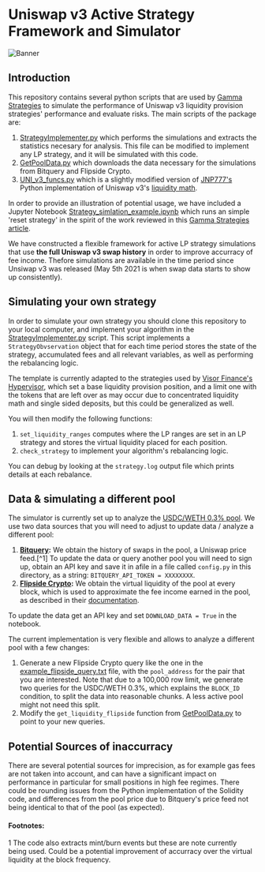 # Uniswap v3 Active Strategy Framework and Simulator

![Banner](https://user-images.githubusercontent.com/80003108/127793159-abdcfad8-4e74-4554-8427-24b5569898ec.png)

## Introduction

This repository contains several python scripts that are used by [Gamma Strategies](https://medium.com/gamma-strategies) to simulate the performance of Uniswap v3 liquidity provision strategies' performance and evaluate risks. The main scripts of the package are:

1. [StrategyImplementer.py](StrategyImplementer.py) which performs the simulations and extracts the statistics necesary for analysis. This file can be modified to implement any LP strategy, and it will be simulated with this code.
2. [GetPoolData.py](GetPoolData.py) which downloads the data necessary for the simulations from Bitquery and Flipside Crypto.
3. [UNI_v3_funcs.py](UNI_v3_funcs.py) which is a slightly modified version of [JNP777's](https://github.com/JNP777/UNI_V3-Liquitidy-amounts-calcs) Python implementation of Uniswap v3's [liquidity math](https://github.com/Uniswap/uniswap-v3-periphery/blob/main/contracts/libraries/LiquidityAmounts.sol). 

In order to provide an illustration of potential usage, we have included a Jupyter Notebook [Strategy_simlation_example.ipynb](Strategy_simlation_example.ipynb) which runs an simple 'reset strategy' in the spirit of the work reviewed in this [Gamma Strategies article](https://medium.com/gamma-strategies/expected-price-range-strategies-in-uniswap-v3-833dff253f84). 

We have constructed a flexible framework for active LP strategy simulations that use **the full Uniswap v3 swap history** in order to improve accurracy of fee income. Thefore simulations are available in the time period since Unsiwap v3 was released (May 5th 2021 is when swap data starts to show up consistently). 


## Simulating your own strategy

In order to simulate your own strategy you should clone this repository to your local computer, and implement your algorithm in the [StrategyImplementer.py](StrategyImplementer.py) script. This script implements a ```StrategyObvservation``` object that for each time period stores the state of the strategy, accumulated fees and all relevant variables, as well as performing the rebalancing logic.

The template is currently adapted to the strategies used by [Visor Finance's Hypervisor](https://github.com/VisorFinance/hypervisor), which set a base liquidity provision position, and a limit one with the tokens that are left over as may occur due to concentrated liquidity math and single sided deposits, but this could be generalized as well.

You will then modify the following functions:

1. ```set_liquidity_ranges``` computes where the LP ranges are set in an LP strategy and stores the virtual liquidity placed for each position. 
2. ```check_strategy``` to implement your algorithm's rebalancing logic.

 You can debug by looking at the ```strategy.log``` output file which prints details at each rebalance.

## Data & simulating a different pool

The simulator is currently set up to analyze the [USDC/WETH 0.3% pool](https://etherscan.io/address/0x8ad599c3a0ff1de082011efddc58f1908eb6e6d8). We use two data sources that you will need to adjust to update data / analyze a different pool:

1. **[Bitquery](https://graphql.bitquery.io/ide):** We obtain the history of swaps in the pool, a Uniswap price feed.[^1] To update the data or query another pool you will need to sign up, obtain an API key and save it in afile in a file called ```config.py``` in this directory, as a string: ```BITQUERY_API_TOKEN = XXXXXXXX```.
2. **[Flipside Crypto](https://app.flipsidecrypto.com/velocity):** We obtain the virtual liquidity of the pool at every block, which is used to approximate the fee income earned in the pool, as described in their [documentation](https://docs.flipsidecrypto.com/our-data/tables/uniswap-v3-tables/pool-stats).

To update the data get an API key and set ```DOWNLOAD_DATA = True``` in the notebook.

The current implementation is very flexible and allows to analyze a different pool with a few changes:

1. Generate a new Flipside Crypto query like the one in the [example_flipside_query.txt](example_flipside_query.txt) file, with the ```pool_address``` for the pair that you are interested. Note that due to a 100,000 row limit, we generate two queries for the USDC/WETH 0.3%, which explains the ```BLOCK_ID``` condition, to split the data into reasonable chunks. A less active pool might not need this split.
2. Modify the ```get_liquidity_flipside``` function from [GetPoolData.py](GetPoolData.py) to point to your new queries.

## Potential Sources of inaccurracy

There are several potential sources for imprecision, as for example gas fees are not taken into account, and can have a significant impact on performance in particular for small positions in high fee regimes. There could be rounding issues from the Python implementation of the Solidity code, and differences from the pool price due to Bitquery's price feed not being identical to that of the pool (as expected).

#### Footnotes:
1 The code also extracts mint/burn events but these are note currently being used. Could be a potential improvement of accurracy over the virtual liquidity at the block frequency.
